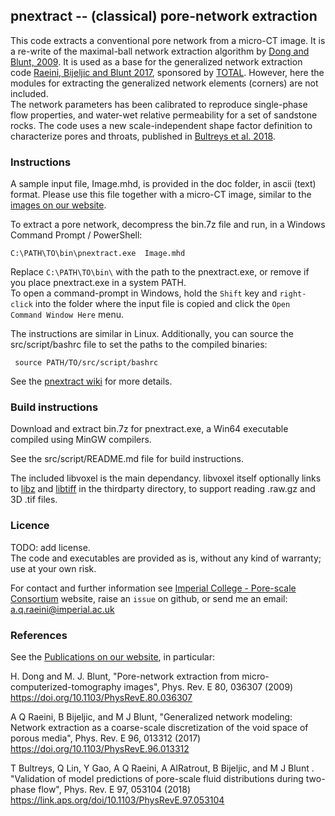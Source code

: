 ﻿##  pnextract -- (classical) pore-network extraction

This code extracts a conventional pore network from a micro-CT image.
It is a re-write of the maximal-ball network extraction algorithm by [Dong and Blunt, 2009]. 
It is used as a base for the generalized network extraction code 
[Raeini, Bijeljic and Blunt 2017], sponsored by [TOTAL]. However, here the modules
for extracting the generalized network elements (corners) are not included.   
The network parameters has been calibrated to reproduce single-phase flow 
properties, and water-wet relative permeability for a set of sandstone rocks.
The code uses a new scale-independent shape factor definition to characterize
pores and throats, published in [Bultreys et al. 2018].


### Instructions

A sample input file, Image.mhd, is provided in the doc folder, in ascii 
(text) format. Please use this file together with a micro-CT 
image, similar to the [images on our website].

To extract a pore network, decompress the bin.7z file
 and run, in a Windows Command Prompt / PowerShell:     

    C:\PATH\TO\bin\pnextract.exe  Image.mhd       
Replace ``C:\PATH\TO\bin\`` with the path to the pnextract.exe, or remove if you place pnextract.exe in a system PATH.      
To open a command-prompt in Windows, hold the `Shift` key and `right-click`
into the folder where the input file is copied and click the `Open Command Window Here` menu.


The instructions are similar in Linux. Additionally, you can source the src/script/bashrc file to set the paths to the compiled binaries:     

     source PATH/TO/src/script/bashrc

See the [pnextract wiki](https://github.com/aliraeini/pnextract/wiki/pnextract-FAQ) for more details.

###  Build instructions

Download and extract bin.7z for pnextract.exe, 
a Win64 executable compiled using MinGW compilers.  

See the src/script/README.md file for build instructions. 

The included libvoxel  is the main dependancy. 
libvoxel itself optionally links to [libz] and [libtiff] in the 
thirdparty directory, to support
reading .raw.gz and 3D .tif files. 

###  Licence

TODO: add license.     
The code and executables are provided as is, without any kind of warranty;
use at your own risk.

For contact and further information see [Imperial College - Pore-scale Consortium] website,
raise an `issue` on github, or send me an email:   a.q.raeini@imperial.ac.uk


### References

See the [Publications on our website], in particular:

H. Dong and M. J. Blunt, "Pore-network extraction from micro-computerized-tomography images",  Phys. Rev. E 80, 036307 (2009) 
https://doi.org/10.1103/PhysRevE.80.036307

A Q Raeini, B Bijeljic, and M J Blunt, "Generalized network modeling: Network extraction as a coarse-scale discretization of the void space of porous media", Phys. Rev. E 96, 013312  (2017)
https://doi.org/10.1103/PhysRevE.96.013312

T Bultreys, Q Lin, Y Gao, A Q Raeini, A AlRatrout, B Bijeljic, and M J Blunt . "Validation of model predictions of pore-scale fluid distributions during two-phase flow", Phys. Rev. E 97, 053104 (2018) 
https://link.aps.org/doi/10.1103/PhysRevE.97.053104

[Publications on our website]: https://www.imperial.ac.uk/earth-science/research/research-groups/pore-scale-modelling/publications/
[Imperial College - Pore-scale Consortium]: https://www.imperial.ac.uk/earth-science/research/research-groups/pore-scale-modelling
[images on our website]: https://www.imperial.ac.uk/earth-science/research/research-groups/pore-scale-modelling/micro-ct-images-and-networks/
[Bultreys et al. 2018]: https://link.aps.org/doi/10.1103/PhysRevE.97.053104
[Raeini, Bijeljic and Blunt 2017]: https://doi.org/10.1103/PhysRevE.96.013312
[Dong and Blunt, 2009]: https://doi.org/10.1103/PhysRevE.80.036307
[libtiff]: https://gitlab.com/libtiff/libtiff
[libz]: https://github.com/madler/zlib
[TOTAL]: https://www.total.com

